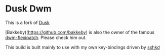 # Dusk Dwm

This is a fork of [Dusk](https://github.com/bakkeby/dusk/)

[Bakkeby)(https://github.com/bakkeby) is also the owner of the famous [dwm-flexipatch](https://github.com/bakkeby/dwm-flexipatch). Please check him out.

This build is built mainly to use with my own key-bindings driven by [sxhkd](https://github.com/baskerville/sxhkd)
